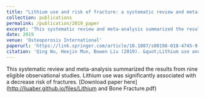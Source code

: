 ```yaml
---
title: "Lithium use and risk of fracture: a systematic review and meta-analysis of observational studies"
collection: publications
permalink: /publication/2019_paper
excerpt: 'This systematic review and meta-analysis summarized the results from nine eligible observational studies. Lithium use was significantly associated with a decrease risk of fractures.'
date: 2019
venue: 'Osteoporosis International'
paperurl: 'https://link.springer.com/article/10.1007/s00198-018-4745-9'
citation: 'Qing Wu, Heejin Mun, Bowen Liu (2019). &quot;Lithium use and risk of fracture: a systematic review and meta-analysis of observational studies&quot; <i>Osteoporosis International </i>. 30, 257–266.'
---
```

This systematic review and meta-analysis summarized the results from nine eligible observational studies. Lithium use was significantly associated with a decrease risk of fractures.
[Download paper here](http://liuaber.github.io/files/Lithium and Bone Fracture.pdf)
